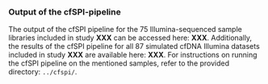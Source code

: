 ### Output of the cfSPI-pipeline 
The output of the cfSPI pipeline for the 75 Illumina-sequenced sample libraries included in study **XXX** can be accessed here: **XXX**.
Additionally, the results of the cfSPI pipeline for all 87 simulated cfDNA Illumina datasets included in study **XXX** are available here: **XXX**.
For instructions on running the cfSPI pipeline on the mentioned samples, refer to the provided directory: `../cfspi/`. 
